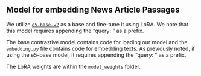 ## Model for embedding News Article Passages

We utilize [`e5-base-v2`](https://huggingface.co/intfloat/e5-base-v2) as a base and fine-tune it using LoRA. We note that this model requires appending the “query: ” as a prefix.

The base contrastive model contains code for loading our model and the   `embedding.py` file contains code for embedding texts. As previously noted, if using the e5-base model, it requires appending the “query: ” as a prefix.

The LoRA weights are within the `model_weights` folder. 
